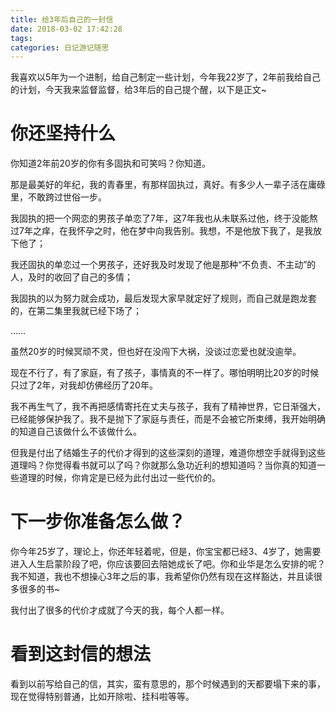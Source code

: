 ```yaml
---
title: 给3年后自己的一封信
date: 2018-03-02 17:42:28
tags:
categories: 日记游记随思
---
```

我喜欢以5年为一个进制，给自己制定一些计划，今年我22岁了，2年前我给自己的计划，今天我来监督监督，给3年后的自己提个醒，以下是正文~

# 你还坚持什么

你知道2年前20岁的你有多固执和可笑吗？你知道。

那是最美好的年纪，我的青春里，有那样固执过，真好。有多少人一辈子活在庸碌里，不敢跨过世俗一步。

我固执的把一个网恋的男孩子单恋了7年，这7年我也从未联系过他，终于没能熬过7年之痒，在我怀孕之时，他在梦中向我告别。我想，不是他放下我了，是我放下他了；

我还固执的单恋过一个男孩子，还好我及时发现了他是那种“不负责、不主动”的人，及时的收回了自己的多情；

我固执的以为努力就会成功，最后发现大家早就定好了规则，而自己就是跑龙套的，在第二集里我就已经下场了；

……

虽然20岁的时候冥顽不灵，但也好在没闯下大祸，没谈过恋爱也就没逾举。

现在不行了，有了家庭，有了孩子，事情真的不一样了。哪怕明明比20岁的时候只过了2年，对我却仿佛经历了20年。

我不再生气了，我不再把感情寄托在丈夫与孩子，我有了精神世界，它日渐强大，已经能够保护我了。我不是抛下了家庭与责任，而是不会被它所束缚，我开始明确的知道自己该做什么不该做什么。

但我是付出了结婚生子的代价才得到的这些深刻的道理，难道你想空手就得到这些道理吗？你觉得看书就可以了吗？你就那么急功近利的想知道吗？当你真的知道一些道理的时候，你肯定是已经为此付出过一些代价的。

# 下一步你准备怎么做？

你今年25岁了，理论上，你还年轻着呢，但是，你宝宝都已经3、4岁了，她需要进入人生启蒙阶段了吧，你应该要回去陪她成长了吧。你和业华是怎么安排的呢？我不知道，我也不想操心3年之后的事，我希望你仍然有现在这样豁达，并且读很多很多的书~

我付出了很多的代价才成就了今天的我，每个人都一样。

# 看到这封信的想法

看到以前写给自己的信，其实，蛮有意思的，那个时候遇到的天都要塌下来的事，现在觉得特别普通，比如开除啦、挂科啦等等。